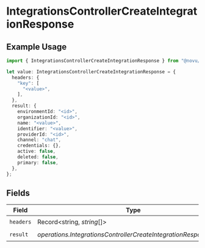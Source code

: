 # IntegrationsControllerCreateIntegrationResponse

## Example Usage

```typescript
import { IntegrationsControllerCreateIntegrationResponse } from "@novu/api/models/operations";

let value: IntegrationsControllerCreateIntegrationResponse = {
  headers: {
    "key": [
      "<value>",
    ],
  },
  result: {
    environmentId: "<id>",
    organizationId: "<id>",
    name: "<value>",
    identifier: "<value>",
    providerId: "<id>",
    channel: "chat",
    credentials: {},
    active: false,
    deleted: false,
    primary: false,
  },
};
```

## Fields

| Field                                                              | Type                                                               | Required                                                           | Description                                                        |
| ------------------------------------------------------------------ | ------------------------------------------------------------------ | ------------------------------------------------------------------ | ------------------------------------------------------------------ |
| `headers`                                                          | Record<string, *string*[]>                                         | :heavy_check_mark:                                                 | N/A                                                                |
| `result`                                                           | *operations.IntegrationsControllerCreateIntegrationResponseResult* | :heavy_check_mark:                                                 | N/A                                                                |